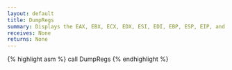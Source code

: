 ```yaml
---
layout: default
title: DumpRegs
summary: Displays the EAX, EBX, ECX, EDX, ESI, EDI, EBP, ESP, EIP, and EFL (EFLAGS) registers in hexadecimal.
receives: None
returns: None
---
```

{% highlight asm %}
call DumpRegs
{% endhighlight %}